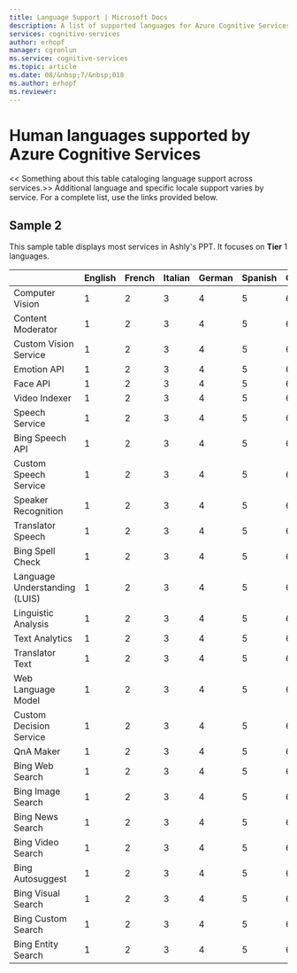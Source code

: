 ```yaml
---
title: Language Support | Microsoft Docs
description: A list of supported languages for Azure Cognitive Services.
services: cognitive-services
author: erhopf
manager: cgronlun
ms.service: cognitive-services
ms.topic: article
ms.date: 08/&nbsp;7/&nbsp;018
ms.author: erhopf
ms.reviewer:
---
```


# Human languages supported by Azure Cognitive Services

<< Something about this table cataloging language support across services.>> Additional language and specific locale support varies by service. For a complete list, use the links provided below.


## Sample 2

This sample table displays most services in Ashly's PPT. It focuses on **Tier** 1 languages.

|   | English | French | Italian | German | Spanish | Chinese | Japanese | Korean | Portuguese |
|---|---------|--------|---------|--------|---------|---------|----------|--------|------------|
| Computer Vision | 1 | 2 | 3 | 4 | 5 | 6 | 7 | 8 | 9 |
| Content Moderator | 1 | 2 | 3 | 4 | 5 | 6 | 7 | 8 | 9 |
| Custom Vision Service | 1 | 2 | 3 | 4 | 5 | 6 | 7 | 8 | 9 |
| Emotion API | 1 | 2 | 3 | 4 | 5 | 6 | 7 | 8 | 9 |
| Face API | 1 | 2 | 3 | 4 | 5 | 6 | 7 | 8 | 9 |
| Video Indexer | 1 | 2 | 3 | 4 | 5 | 6 | 7 | 8 | 9 |
| Speech Service | 1 | 2 | 3 | 4 | 5 | 6 | 7 | 8 | 9 |
| Bing Speech API | 1 | 2 | 3 | 4 | 5 | 6 | 7 | 8 | 9 |
| Custom Speech Service | 1 | 2 | 3 | 4 | 5 | 6 | 7 | 8 | 9 |
| Speaker Recognition | 1 | 2 | 3 | 4 | 5 | 6 | 7 | 8 | 9 |
| Translator Speech | 1 | 2 | 3 | 4 | 5 | 6 | 7 | 8 | 9 |
| Bing Spell Check | 1 | 2 | 3 | 4 | 5 | 6 | 7 | 8 | 9 |
| Language Understanding (LUIS) | 1 | 2 | 3 | 4 | 5 | 6 | 7 | 8 | 9 |
| Linguistic Analysis | 1 | 2 | 3 | 4 | 5 | 6 | 7 | 8 | 9 |
| Text Analytics | 1 | 2 | 3 | 4 | 5 | 6 | 7 | 8 | 9 |
| Translator Text | 1 | 2 | 3 | 4 | 5 | 6 | 7 | 8 | 9 |
| Web Language Model | 1 | 2 | 3 | 4 | 5 | 6 | 7 | 8 | 9 |
| Custom Decision Service | 1 | 2 | 3 | 4 | 5 | 6 | 7 | 8 | 9 |
| QnA Maker | 1 | 2 | 3 | 4 | 5 | 6 | 7 | 8 | 9 |
| Bing Web Search | 1 | 2 | 3 | 4 | 5 | 6 | 7 | 8 | 9 |
| Bing Image Search | 1 | 2 | 3 | 4 | 5 | 6 | 7 | 8 | 9 |
| Bing News Search | 1 | 2 | 3 | 4 | 5 | 6 | 7 | 8 | 9 |
| Bing Video Search | 1 | 2 | 3 | 4 | 5 | 6 | 7 | 8 | 9 |
| Bing Autosuggest | 1 | 2 | 3 | 4 | 5 | 6 | 7 | 8 | 9 |
| Bing Visual Search | 1 | 2 | 3 | 4 | 5 | 6 | 7 | 8 | 9 |
| Bing Custom Search | 1 | 2 | 3 | 4 | 5 | 6 | 7 | 8 | 9 |
| Bing Entity Search | 1 | 2 | 3 | 4 | 5 | 6 | 7 | 8 | 9 |
